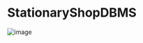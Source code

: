 # StationaryShopDBMS

![image](https://user-images.githubusercontent.com/59645978/125186949-bf4ec580-e24a-11eb-9845-29ff30e980be.png)
